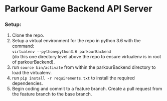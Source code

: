 # Parkour Game Backend API Server

### Setup:
1. Clone the repo.
2. Setup a virtual environment for the repo in python 3.6 with the command:  
`virtualenv --python=python3.6 parkourBackend`  
(do this one directory level above the repo to ensure virtualenv is in root of parkourBackend).
3. run `source bin/activate` from within the parkourBackend directory to load the virtualenv.
4. run `pip install -r requirements.txt` to install the required dependencies.
3. Begin coding and commit to a feature branch. Create a pull request from the feature branch to the base branch.
